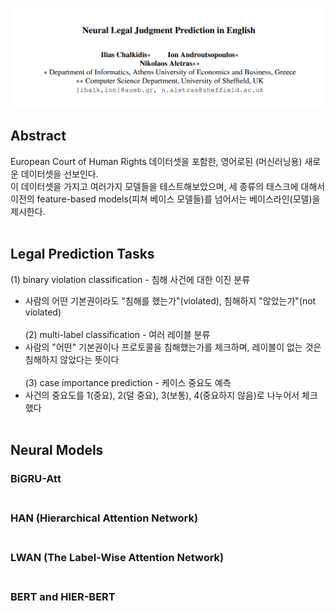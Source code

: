 ![Neural Legal Judgment Prediction in English](./imgs/judge_predict_header.png)

## Abstract<br>
European Court of Human Rights 데이터셋을 포함한, 영어로된 (머신러닝용) 새로운 데이터셋을 선보인다.<br>
이 데이터셋을 가지고 여러가지 모델들을 테스트해보았으며, 세 종류의 태스크에 대해서 이전의 feature-based models(피쳐 베이스 모델들)를 넘어서는 베이스라인(모델)을 제시한다.<br><br>

## Legal Prediction Tasks<br>
(1) binary violation classification - 침해 사건에 대한 이진 분류<br>
- 사람의 어떤 기본권이라도 "침해를 했는가"(violated), 침해하지 "않았는가"(not violated)<br><br>
(2) multi-label classification - 여러 레이블 분류<br>
- 사람의 "어떤" 기본권이나 프로토콜을 침해했는가를 체크하며, 레이블이 없는 것은 침해하지 않았다는 뜻이다<br><br>
(3) case importance prediction - 케이스 중요도 예측<br>
- 사건의 중요도를 1(중요), 2(덜 중요), 3(보통), 4(중요하지 않음)로 나누어서 체크했다<br><br>


## Neural Models<br>
### BiGRU-Att<br><br>

### HAN (Hierarchical Attention Network)<br><br>

### LWAN (The Label-Wise Attention Network)<br><br>

### BERT and HIER-BERT<br><br>